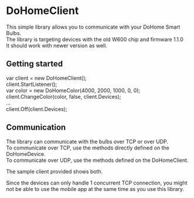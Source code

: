 # DoHomeClient

This simple library allows you to communicate with your DoHome Smart Bulbs.  
The library is targeting devices with the old W600 chip and firmware 1.1.0  
It should work with newer version as well.  

## Getting started

var client = new DoHomeClient();  
client.StartListener();  
var color = new DoHomeColor(4000, 2000, 1000, 0, 0);  
client.ChangeColor(color, false, client.Devices);  
...   
client.Off(client.Devices);  
  

## Communication

The library can communicate with the bulbs over TCP or over UDP.  
To communicate over TCP, use the methods directly defined on the DoHomeDevice.  
To communicate over UDP, use the methods defined on the DoHomeClient.  

The sample client provided shows both.

Since the devices can only handle 1 concurrent TCP connection, you might not be able to use the mobile app at the same time as you use this library.
